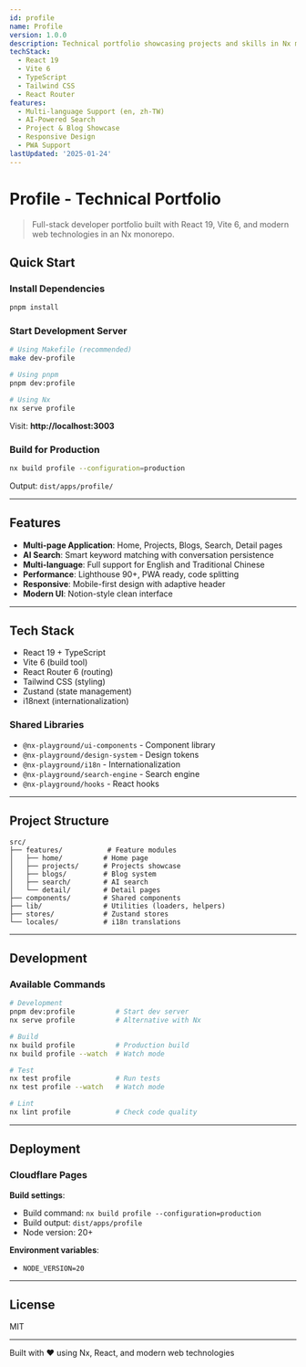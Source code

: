 ```yaml
---
id: profile
name: Profile
version: 1.0.0
description: Technical portfolio showcasing projects and skills in Nx monorepo
techStack:
  - React 19
  - Vite 6
  - TypeScript
  - Tailwind CSS
  - React Router
features:
  - Multi-language Support (en, zh-TW)
  - AI-Powered Search
  - Project & Blog Showcase
  - Responsive Design
  - PWA Support
lastUpdated: '2025-01-24'
---
```


# Profile - Technical Portfolio

> Full-stack developer portfolio built with React 19, Vite 6, and modern web technologies in an Nx monorepo.

## Quick Start

### Install Dependencies
```bash
pnpm install
```

### Start Development Server
```bash
# Using Makefile (recommended)
make dev-profile

# Using pnpm
pnpm dev:profile

# Using Nx
nx serve profile
```

Visit: **http://localhost:3003**

### Build for Production
```bash
nx build profile --configuration=production
```

Output: `dist/apps/profile/`

---

## Features

- **Multi-page Application**: Home, Projects, Blogs, Search, Detail pages
- **AI Search**: Smart keyword matching with conversation persistence
- **Multi-language**: Full support for English and Traditional Chinese
- **Performance**: Lighthouse 90+, PWA ready, code splitting
- **Responsive**: Mobile-first design with adaptive header
- **Modern UI**: Notion-style clean interface

---

## Tech Stack

- React 19 + TypeScript
- Vite 6 (build tool)
- React Router 6 (routing)
- Tailwind CSS (styling)
- Zustand (state management)
- i18next (internationalization)

### Shared Libraries
- `@nx-playground/ui-components` - Component library
- `@nx-playground/design-system` - Design tokens
- `@nx-playground/i18n` - Internationalization
- `@nx-playground/search-engine` - Search engine
- `@nx-playground/hooks` - React hooks

---

## Project Structure

```
src/
├── features/           # Feature modules
│   ├── home/          # Home page
│   ├── projects/      # Projects showcase
│   ├── blogs/         # Blog system
│   ├── search/        # AI search
│   └── detail/        # Detail pages
├── components/        # Shared components
├── lib/               # Utilities (loaders, helpers)
├── stores/            # Zustand stores
└── locales/           # i18n translations
```

---

## Development

### Available Commands

```bash
# Development
pnpm dev:profile          # Start dev server
nx serve profile          # Alternative with Nx

# Build
nx build profile          # Production build
nx build profile --watch  # Watch mode

# Test
nx test profile           # Run tests
nx test profile --watch   # Watch mode

# Lint
nx lint profile           # Check code quality
```

---

## Deployment

### Cloudflare Pages

**Build settings**:
- Build command: `nx build profile --configuration=production`
- Build output: `dist/apps/profile`
- Node version: 20+

**Environment variables**:
- `NODE_VERSION=20`

---

## License

MIT

---

Built with ❤️ using Nx, React, and modern web technologies
